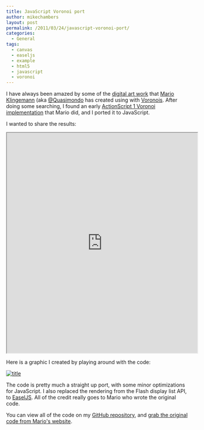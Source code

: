 ```yaml
---
title: JavaScript Voronoi port
author: mikechambers
layout: post
permalink: /2011/03/24/javascript-voronoi-port/
categories:
  - General
tags:
  - canvas
  - easeljs
  - example
  - html5
  - javascript
  - voronoi
---
```



I have always been amazed by some of the [digital art work][1] that [Mario Klingemann][2] (aka [@Quasimondo][3] has created using with [Voronois][4]. After doing some searching, I found an early [ActionScript 1 Voronoi implementation][5] that Mario did, and I ported it to JavaScript.

I wanted to share the results:  
<!--more-->

<iframe src="http://mikechambers.com/html5/easeljs/Voronoi/" width="520" height="600"></iframe>

Here is a graphic I created by playing around with the code:

[![title](http://farm6.static.flickr.com/5256/5532232341_6788f59d19.jpg)](http://www.flickr.com/photos/mikechambers/5532232341/)

The code is pretty much a straight up port, with some minor optimizations for JavaScript. I also replaced the rendering from the Flash display list API, to [EaselJS][6]. All of the credit really goes to Mario who wrote the original code.

You can view all of the code on my [GitHub repository][7], and [grab the original code from Mario's website][5].

 [1]: http://www.flickr.com/photos/quasimondo/tags/voronoi/
 [2]: http://www.quasimondo.com/
 [3]: http://twitter.com/Quasimondo
 [4]: http://en.wikipedia.org/wiki/Voronoi_diagram
 [5]: http://www.quasimondo.com/archives/000110.php
 [6]: http://www.easeljs.com
 [7]: https://github.com/mikechambers/ExamplesByMesh/tree/master/HTML5/EaselJS/Voronoi